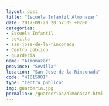 ```yaml
---
layout: post
title: "Escuela Infantil Almonazar"
date: 2017-09-20 20:57:05 +0200
categories:
- Escuela Infantil
- sevilla
- san-jose-de-la-rinconada
- Centro público
- guarderia
name: "Almonazar"
province: "Sevilla"
location: "San Jose de la Rinconada"
code: "41015901"
type: "Centro público"
img: guarderia.jpg
permalink: /guarderias/almonazar.html
---
```

